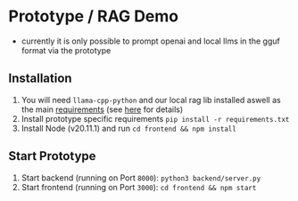 # Prototype / RAG Demo


- currently it is only possible to prompt openai and local llms in the gguf format via the prototype

## Installation

1. You will need `llama-cpp-python` and our local rag lib installed aswell as the main [requirements](../requirements.txt) (see [here](../README.md#installation) for details)
2. Install prototype specific requirements `pip install -r requirements.txt`
3. Install Node (v20.11.1) and run `cd frontend && npm install`


## Start Prototype

1. Start backend (running on Port `8000`): `python3 backend/server.py`
2. Start frontend (running on Port `3000`): `cd frontend && npm start`